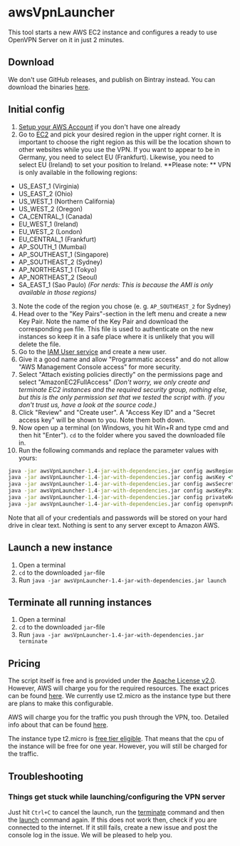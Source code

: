 # awsVpnLauncher
This tool starts a new AWS EC2 instance and configures a ready to use OpenVPN Server on it in just 2 minutes.

## Download
We don't use GitHub releases, and publish on Bintray instead. You can download the binaries [here](https://bintray.com/vatbub/fokprojectsReleases/awsVpnLauncher#downloads).

## Initial config
1. [Setup your AWS Account](https://aws.amazon.com/) if you don't have one already
2. Go to [EC2](https://eu-central-1.console.aws.amazon.com/ec2/v2/home) and pick your desired region in the upper right corner. It is important to choose the right region as this will be the location shown to other websites while you use the VPN. If you want to appear to be in Germany, you need to select EU (Frankfurt). Likewise, you need to select EU (Ireland) to set your position to Ireland. 
  **Please note: ** VPN is only available in the following regions: 
  - US_EAST_1 (Virginia)
  - US_EAST_2 (Ohio)
  - US_WEST_1 (Northern California)
  - US_WEST_2 (Oregon)
  - CA_CENTRAL_1 (Canada)
  - EU_WEST_1 (Ireland)
  - EU_WEST_2 (London)
  - EU_CENTRAL_1 (Frankfurt)
  - AP_SOUTH_1 (Mumbai)
  - AP_SOUTHEAST_1 (Singapore)
  - AP_SOUTHEAST_2 (Sydney)
  - AP_NORTHEAST_1 (Tokyo)
  - AP_NORTHEAST_2 (Seoul)
  - SA_EAST_1 (Sao Paulo)
  *(For nerds: This is because the AMI is only available in those regions)*
3. Note the code of the region you chose (e. g. `AP_SOUTHEAST_2` for Sydney)
4. Head over to the "Key Pairs"-section in the left menu and create a new Key Pair. Note the name of the Key Pair and download the corresponding `pem` file. This file is used to authenticate on the new instances so keep it in a safe place where it is unlikely that you will delete the file.
5. Go to the [IAM User service](https://console.aws.amazon.com/iam/home?region=ap-southeast-2#/users) and create a new user.
6. Give it a good name and allow "Programmatic access" and do not allow "AWS Management Console access" for more security.
7. Select "Attach existing policies directly" on the permissions page and select "AmazonEC2FullAccess" *(Don't worry, we only create and terminate EC2 instances and the required security group, nothing else, but this is the only permission set that we tested the script with. If you don't trust us, have a look at the source code.)*
8. Click "Review" and "Create user". A "Access Key ID" and a "Secret access key" will be shown to you. Note them both down.
9. Now open up a terminal (on Windows, you hit Win+R and type cmd and then hit "Enter"). `cd` to the folder where you saved the downloaded file in.
10. Run the following commands and replace the parameter values with yours:
```cmd
java -jar awsVpnLauncher-1.4-jar-with-dependencies.jar config awsRegion <The code of the region you chose>
java -jar awsVpnLauncher-1.4-jar-with-dependencies.jar config awsKey <Your Access Key ID>
java -jar awsVpnLauncher-1.4-jar-with-dependencies.jar config awsSecret <Secret access Key>
java -jar awsVpnLauncher-1.4-jar-with-dependencies.jar config awsKeyPairName <The name of the key pair you created>
java -jar awsVpnLauncher-1.4-jar-with-dependencies.jar config privateKeyFile C:\path\to\the\private\keyFile.pem
java -jar awsVpnLauncher-1.4-jar-with-dependencies.jar config openvpnPassword <The password for the vpn server that you wish to use>
```

Note that all of your credentials and passwords will be stored on your hard drive in clear text. Nothing is sent to any server except to Amazon AWS.

## Launch a new instance
1. Open a terminal
2. `cd` to the downloaded `jar`-file
3. Run `java -jar awsVpnLauncher-1.4-jar-with-dependencies.jar launch`

## Terminate all running instances
1. Open a terminal
2. `cd` to the downloaded `jar`-file
3. Run `java -jar awsVpnLauncher-1.4-jar-with-dependencies.jar terminate`

## Pricing
The script itself is free and is provided under the [Apache License v2.0](https://github.com/vatbub/awsVpnLauncher/blob/master/LICENSE.txt). 
However, AWS will charge you for the required resources. The exact prices can be found [here](https://aws.amazon.com/marketplace/pp/B00MI40CAE/ref=mkt_wir_openvpn_byol#pricing-box).
We currently use t2.micro as the instance type but there are plans to make this configurable.

AWS will charge you for the traffic you push through the VPN, too. Detailed info about that can be found [here](https://aws.amazon.com/ec2/pricing/on-demand/#Data_Transfer).

The instance type t2.micro is [free tier eligible](https://aws.amazon.com/free/). That means that the cpu of the instance will be free for one year. However, you will still be charged for the traffic.

## Troubleshooting
### Things get stuck while launching/configuring the VPN server
Just hit `Ctrl+C` to cancel the launch, run the [terminate](#terminate-all-running-instances) command and then the [launch](#launch-a-new-instance) command again. If this does not work then, check if you are connected to the internet. If it still fails, create a new issue and post the console log in the issue. We will be pleased to help you.
